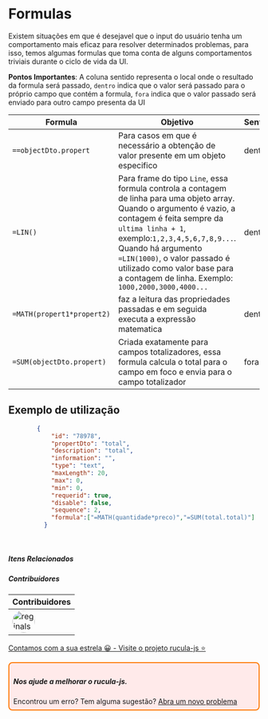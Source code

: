 # Formulas

Existem situações em que é desejavel que o input do usuário tenha um comportamento mais eficaz para resolver determinados problemas, para isso, temos algumas formulas que toma conta de alguns comportamentos triviais durante o ciclo de vida da UI.

**Pontos Importantes**: A coluna sentido representa o local onde o resultado da formula será passado, `dentro` indica que o valor será passado para o próprio campo que contém a formula, `fora` indica que o valor passado será enviado para outro campo presenta da UI 

|Formula|Objetivo|Sentido|
|------|---------|----|
|`==objectDto.propert`|Para casos em que é necessário a obtenção de valor presente em um objeto especifico|dentro|
|`=LIN()`|Para frame do tipo `Line`, essa formula controla a contagem de linha para uma objeto array. Quando o argumento é vazio, a contagem é feita sempre da `ultima linha + 1`, exemplo:`1,2,3,4,5,6,7,8,9...`. Quando há argumento `=LIN(1000)`, o valor passado é utilizado como valor base para a contagem de linha. Exemplo: `1000,2000,3000,4000...`|dentro|
|`=MATH(propert1*propert2)`|faz a leitura das propriedades passadas e em seguida executa a expressão matematica|dentro|
|`=SUM(objectDto.propert)`|Criada exatamente para campos totalizadores, essa formula calcula o total para o campo em foco e envia para o campo totalizador|fora|

## Exemplo de utilização

```Json
        {
            "id": "78978",
            "propertDto": "total",
            "description": "total",
            "information": "",
            "type": "text",
            "maxLength": 20,
            "max": 0,
            "min": 0,
            "requerid": true,
            "disable": false,
            "sequence": 2,
            "formula":["=MATH(quantidade*preco)","=SUM(total.total)"]  
          }
```

<br>

##### Itens Relacionados

##### Contribuidores

|Contribuidores|
|-|
|<a href="https://github.com/reginaldo-marinho"><img width="45px" height="45px" style="border-radius:30px" alt="reginalso-marinho" title="TheLarkInn" src="https://avatars.githubusercontent.com/u/60780631?v=4"></a>|

<a href="https://github.com/rucula-js/rucula-js">Contamos com a sua estrela 😀 - Visite o projeto rucula-js ⭐</a>

<div style="
    border: 2px solid #ff7906;
    border-radius: 8PX;
    padding: 8px;
    background-color: #ffeaea;
    ">
    <h5>Nos ajude a melhorar o rucula-js.</h5>
    Encontrou um erro? Tem alguma sugestão?  <a href="https://github.com/rucula-js/rucula-js/issues">Abra um novo problema</a><br>    
</div>


